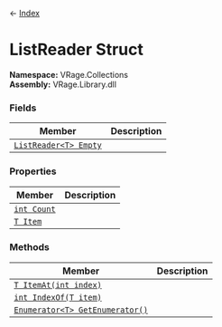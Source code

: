 ← [Index](index.md)
# ListReader Struct
**Namespace:** VRage.Collections  
**Assembly:** VRage.Library.dll  
### Fields
|Member|Description|
|---|---|
|[`ListReader<T> Empty`](VRage.Collections.Empty.md)||
### Properties
|Member|Description|
|---|---|
|[`int Count`](VRage.Collections.Count.md)||
|[`T Item`](VRage.Collections.Item.md)||
### Methods
|Member|Description|
|---|---|
|[`T ItemAt(int index)`](VRage.Collections.ItemAt.md)||
|[`int IndexOf(T item)`](VRage.Collections.IndexOf.md)||
|[`Enumerator<T> GetEnumerator()`](VRage.Collections.GetEnumerator.md)||
